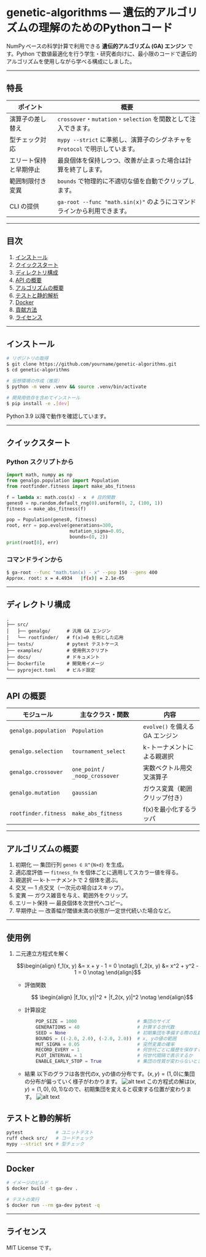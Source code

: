 # genetic-algorithms — 遺伝的アルゴリズムの理解のためのPythonコード

NumPy ベースの科学計算で利用できる **遺伝的アルゴリズム (GA) エンジン** です。Python で数値最適化を行う学生・研究者向けに、最小限のコードで遺伝的アルゴリズムを使用しながら学べる構成にしました。

---

## 特長

| ポイント        | 概要                                                   |
| ----------- | ---------------------------------------------------- |
| 演算子の差し替え    | `crossover`・`mutation`・`selection` を関数として注入できます。     |
| 型チェック対応     | `mypy --strict` に準拠し、演算子のシグネチャを `Protocol` で明示しています。 |
| エリート保持と早期停止 | 最良個体を保持しつつ、改善が止まった場合は計算を終了します。                       |
| 範囲制限付き変異    | `bounds` で物理的に不適切な値を自動でクリップします。                      |
| CLI の提供     | `ga-root --func "math.sin(x)"` のようにコマンドラインから利用できます。  |

---

## 目次

1. [インストール](#インストール)
2. [クイックスタート](#クイックスタート)
3. [ディレクトリ構成](#ディレクトリ構成)
4. [API の概要](#api-の概要)
5. [アルゴリズムの概要](#アルゴリズムの概要)
6. [テストと静的解析](#テストと静的解析)
7. [Docker](#docker)
8. [貢献方法](#貢献方法)
9. [ライセンス](#ライセンス)

---

## インストール

```bash
# リポジトリの取得
$ git clone https://github.com/yourname/genetic-algorithms.git
$ cd genetic-algorithms

# 仮想環境の作成（推奨）
$ python -m venv .venv && source .venv/bin/activate

# 開発用依存を含めてインストール
$ pip install -e .[dev]
```

Python 3.9 以降で動作を確認しています。

---

## クイックスタート

### Python スクリプトから

```python
import math, numpy as np
from genalgo.population import Population
from rootfinder.fitness import make_abs_fitness

f = lambda x: math.cos(x) - x  # 目的関数
genes0 = np.random.default_rng(0).uniform(0, 2, (100, 1))
fitness = make_abs_fitness(f)

pop = Population(genes0, fitness)
root, err = pop.evolve(generations=300,
                       mutation_sigma=0.05,
                       bounds=(0, 2))
print(root[0], err)
```

### コマンドラインから

```bash
$ ga-root --func "math.tan(x) - x" --pop 150 --gens 400
Approx. root: x = 4.4934   |f(x)| = 2.1e-05
```

---

## ディレクトリ構成

```
.
├── src/
│   ├── genalgo/      # 汎用 GA エンジン
│   └── rootfinder/   # f(x)=0 を例とした応用
├── tests/            # pytest テストケース
├── examples/         # 使用例スクリプト
├── docs/             # ドキュメント
├── Dockerfile        # 開発用イメージ
└── pyproject.toml    # ビルド設定
```

---

## API の概要

| モジュール                | 主なクラス・関数                        | 内容                      |
| -------------------- | ------------------------------- | ----------------------- |
| `genalgo.population` | `Population`                    | `evolve()` を備える GA エンジン |
| `genalgo.selection`  | `tournament_select`             | k-トーナメントによる親選択      |
| `genalgo.crossover`  | `one_point` / `_noop_crossover` | 実数ベクトル用交叉演算子        |
| `genalgo.mutation`   | `gaussian`                      | ガウス変異（範囲クリップ付き）  |
| `rootfinder.fitness` | `make_abs_fitness`              | f(x)を最小化するラッパ |

---

## アルゴリズムの概要

1. 初期化 — 集団行列 `genes ∈ ℝ^{N×d}` を生成。
2. 適応度評価 — `fitness_fn` を個体ごとに適用してスカラー値を得る。
3. 親選択 — k-トーナメントで 2 個体を選ぶ。
4. 交叉 — 1 点交叉（一次元の場合はスキップ）。
5. 変異 — ガウス雑音を与え、範囲外をクリップ。
6. エリート保持 — 最良個体を次世代へコピー。
7. 早期停止 — 改善幅が閾値未満の状態が一定世代続いた場合など。

---

## 使用例

1. 二元連立方程式を解く
    ```math
    \begin{align}
        f_1(x, y) &= x + y - 1 = 0 \notag\\
        f_2(x, y) &= x^2 + y^2 - 1 = 0 \notag
    \end{align}
    ```
    - 評価関数
        ```math
            \begin{align}
                |f_1(x, y)|^2 + |f_2(x, y)|^2 \notag
            \end{align}
        ```
    - 計算設定
        ```python
            POP_SIZE = 1000                      # 集団のサイズ
            GENERATIONS = 40                     # 計算する世代数
            SEED = None                          # 初期集団を準備する際の乱数のシード
            BOUNDS = ((-2.0, 2.0), (-2.0, 2.0))  # x, yの値の範囲
            MUT_SIGMA = 0.05                     # 突然変異の確率
            RECORD_EVERY = 1                     # 何世代ごとに履歴を保存するか
            PLOT_INTERVAL = 1                    # 何世代間隔で表示するか
            ENABLE_EARLY_STOP = True             # 集団の性質が変わらないときに停止するかどうか
        ```
    - 結果
        以下のグラフは各世代のx, yの値の分布です。$(x, y) = (1, 0)$に集団の分布が偏っていく様子がわかります。
        ![alt text](gene_history_2d_eq1.png)
        この方程式の解は$(x, y) = (1, 0), (0, 1)$なので、初期集団を変えると収束する位置が変わります。
        ![alt text](gene_history_2d_eq2.png)



## テストと静的解析

```bash
pytest            # ユニットテスト
ruff check src/   # コードチェック
mypy --strict src # 型チェック
```

---

## Docker

```bash
# イメージのビルド
$ docker build -t ga-dev .

# テストの実行
$ docker run --rm ga-dev pytest -q
```

---

## ライセンス

MIT License です。
